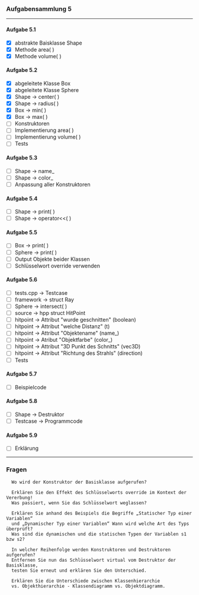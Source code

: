 ### Aufgabensammlung 5

---

#### Aufgabe 5.1
  - [x] abstrakte Baisklasse Shape
  - [x] Methode area( )
  - [x] Methode volume( )

#### Aufgabe 5.2
  - [x] abgeleitete Klasse Box
  - [x] abgeleitete Klasse Sphere
  - [x] Shape -> center( )
  - [x] Shape -> radius( )
  - [x] Box -> min( )
  - [x] Box -> max( )
  - [ ] Konstruktoren
  - [ ] Implementierung area( )
  - [ ] Implementierung volume( )
  - [ ] Tests

#### Aufgabe 5.3
  - [ ] Shape -> name_
  - [ ] Shape -> color_
  - [ ] Anpassung aller Konstruktoren
 
#### Aufgabe 5.4
  - [ ] Shape -> print( )
  - [ ] Shape -> operator<<( )

#### Aufgabe 5.5
  - [ ] Box -> print( )
  - [ ] Sphere -> print( )
  - [ ] Output Objekte beider Klassen
  - [ ] Schlüsselwort override verwenden

#### Aufgabe 5.6
  - [ ] tests.cpp -> Testcase
  - [ ] framework -> struct Ray
  - [ ] Sphere -> intersect( )
  - [ ] source -> hpp struct HitPoint
  - [ ] hitpoint -> Attribut "wurde geschnitten" (boolean)
  - [ ] hitpoint -> Attribut "welche Distanz" (t)
  - [ ] hitpoint -> Attribut "Objektename" (name_)
  - [ ] hitpoint -> Atribut "Objektfarbe" (color_)
  - [ ] hitpoint -> Attribut "3D Punkt des Schnitts" (vec3D)
  - [ ] hitpoint -> Attribut "Richtung des Strahls" (direction)
  - [ ] Tests

#### Aufgabe 5.7
  - [ ] Beispielcode

#### Aufgabe 5.8
  - [ ] Shape -> Destruktor
  - [ ] Testcase -> Programmcode

#### Aufgabe 5.9
  - [ ] Erklärung

---

### Fragen

      Wo wird der Konstruktor der Basisklasse aufgerufen?  

      Erklären Sie den Effekt des Schlüsselworts override im Kontext der Vererbung! 
      Was passiert, wenn Sie das Schlüsselwort weglassen?  

      Erklären Sie anhand des Beispiels die Begriffe „Statischer Typ einer Variablen“ 
      und „Dynamischer Typ einer Variablen“ Wann wird welche Art des Typs überprüft?
      Was sind die dynamischen und die statischen Typen der Variablen s1 bzw s2?  

      In welcher Reihenfolge werden Konstruktoren und Destruktoren aufgerufen? 
      Entfernen Sie nun das Schlüsselwort virtual vom Destruktor der Basisklasse, 
      testen Sie erneut und erklären Sie den Unterschied.  

      Erklären Sie die Unterschiede zwischen Klassenhierarchie 
      vs. Objekthierarchie - Klassendiagramm vs. Objektdiagramm.